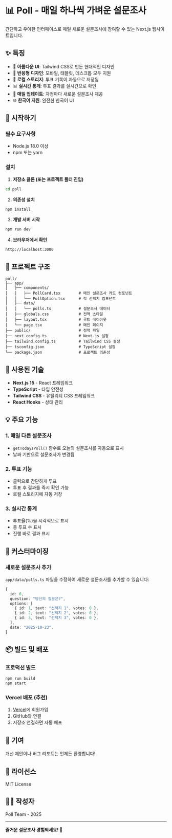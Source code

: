 # 📊 Poll - 매일 하나씩 가벼운 설문조사

간단하고 우아한 인터페이스로 매일 새로운 설문조사에 참여할 수 있는 Next.js 웹사이트입니다.

## ✨ 특징

- 🎨 **아름다운 UI**: Tailwind CSS로 만든 현대적인 디자인
- 📱 **반응형 디자인**: 모바일, 태블릿, 데스크톱 모두 지원
- 💾 **로컬 스토리지**: 투표 기록이 자동으로 저장됨
- 📊 **실시간 통계**: 투표 결과를 실시간으로 확인
- 🎯 **매일 업데이트**: 자정마다 새로운 설문조사 제공
- 🌐 **한국어 지원**: 완전한 한국어 UI

## 🚀 시작하기

### 필수 요구사항
- Node.js 18.0 이상
- npm 또는 yarn

### 설치

1. **저장소 클론 (또는 프로젝트 폴더 진입)**
```bash
cd poll
```

2. **의존성 설치**
```bash
npm install
```

3. **개발 서버 시작**
```bash
npm run dev
```

4. **브라우저에서 확인**
```
http://localhost:3000
```

## 📁 프로젝트 구조

```
poll/
├── app/
│   ├── components/
│   │   ├── PollCard.tsx        # 메인 설문조사 카드 컴포넌트
│   │   └── PollOption.tsx      # 각 선택지 컴포넌트
│   ├── data/
│   │   └── polls.ts            # 설문조사 데이터
│   ├── globals.css             # 전역 스타일
│   ├── layout.tsx              # 루트 레이아웃
│   └── page.tsx                # 메인 페이지
├── public/                     # 정적 파일
├── next.config.ts              # Next.js 설정
├── tailwind.config.ts          # Tailwind CSS 설정
├── tsconfig.json               # TypeScript 설정
└── package.json                # 프로젝트 의존성
```

## 🎨 사용된 기술

- **Next.js 15** - React 프레임워크
- **TypeScript** - 타입 안전성
- **Tailwind CSS** - 유틸리티 CSS 프레임워크
- **React Hooks** - 상태 관리

## 💡 주요 기능

### 1. 매일 다른 설문조사
- `getTodaysPoll()` 함수로 오늘의 설문조사를 자동으로 표시
- 날짜 기반으로 설문조사가 변경됨

### 2. 투표 기능
- 클릭으로 간단하게 투표
- 투표 후 결과를 즉시 확인 가능
- 로컬 스토리지에 자동 저장

### 3. 실시간 통계
- 투표율(%)을 시각적으로 표시
- 총 투표 수 표시
- 진행 바로 결과 표시

## 🔧 커스터마이징

### 새로운 설문조사 추가

`app/data/polls.ts` 파일을 수정하여 새로운 설문조사를 추가할 수 있습니다:

```typescript
{
  id: 6,
  question: "당신의 질문은?",
  options: [
    { id: 1, text: "선택지 1", votes: 0 },
    { id: 2, text: "선택지 2", votes: 0 },
    { id: 3, text: "선택지 3", votes: 0 },
  ],
  date: "2025-10-23",
}
```

## 📦 빌드 및 배포

### 프로덕션 빌드
```bash
npm run build
npm start
```

### Vercel 배포 (추천)
1. [Vercel](https://vercel.com)에 회원가입
2. GitHub와 연결
3. 저장소 연결하면 자동 배포

## 🤝 기여

개선 제안이나 버그 리포트는 언제든 환영합니다!

## 📄 라이선스

MIT License

## 👨‍💻 작성자

Poll Team - 2025

---

**즐거운 설문조사 경험되세요! 🎉**
